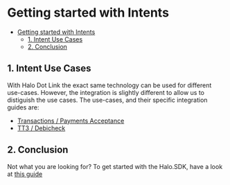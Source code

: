 # Getting started with Intents #

- [Getting started with Intents](#getting-started-with-intents)
  - [1. Intent Use Cases](#1-intent-use-cases)
  - [2. Conclusion](#2-conclusion)


## 1. Intent Use Cases ##

With Halo Dot Link the exact same technology can be used for different use-cases. However, the integration is slightly different to allow us to distiguish the use cases. The use-cases, and their specific integration guides are:

- [Transactions / Payments Acceptance](./Transaction%20Intents/Transaction%20Intent%20Integration%20Guide.md)
- [TT3 / Debicheck](./TT3%20Intents/TT3%20Intent%20Integration%20Guide.md)

## 2. Conclusion ##

Not what you are looking for? To get started with the Halo.SDK, have a look at [this guide](../SDK/1.%20Getting%20Started.md)